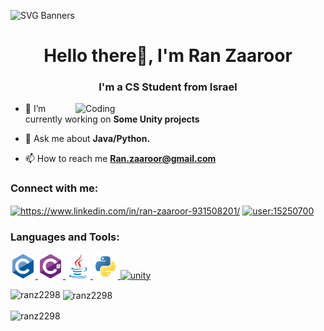 ![SVG Banners](https://svg-banners.vercel.app/api?type=luminance&text1=%20&width=1200&height=400)
<h1 align="center">Hello there👋, I'm Ran Zaaroor</h1>
<h3 align="center">I'm a CS Student from Israel</h3>
<img align="right" alt="Coding" width="400" src="https://thumbs.gfycat.com/ExemplaryFairFeline-max-1mb.gif\n">


- 🔭 I’m currently working on **Some Unity projects**

- 💬 Ask me about **Java/Python.**

- 📫 How to reach me **Ran.zaaroor@gmail.com**

<h3 align="left">Connect with me:</h3>
<p align="left">
<a href="https://linkedin.com/in/https://www.linkedin.com/in/ran-zaaroor-931508201/" target="blank"><img align="center" src="https://raw.githubusercontent.com/rahuldkjain/github-profile-readme-generator/master/src/images/icons/Social/linked-in-alt.svg" alt="https://www.linkedin.com/in/ran-zaaroor-931508201/" height="30" width="40" /></a>
<a href="https://stackoverflow.com/users/user:15250700" target="blank"><img align="center" src="https://raw.githubusercontent.com/rahuldkjain/github-profile-readme-generator/master/src/images/icons/Social/stack-overflow.svg" alt="user:15250700" height="30" width="40" /></a>
</p>

<h3 align="left">Languages and Tools:</h3>
<p align="left"> <a href="https://www.cprogramming.com/" target="_blank" rel="noreferrer"> <img src="https://raw.githubusercontent.com/devicons/devicon/master/icons/c/c-original.svg" alt="c" width="40" height="40"/> </a> <a href="https://www.w3schools.com/cs/" target="_blank" rel="noreferrer"> <img src="https://raw.githubusercontent.com/devicons/devicon/master/icons/csharp/csharp-original.svg" alt="csharp" width="40" height="40"/> </a> <a href="https://www.java.com" target="_blank" rel="noreferrer"> <img src="https://raw.githubusercontent.com/devicons/devicon/master/icons/java/java-original.svg" alt="java" width="40" height="40"/> </a> <a href="https://www.python.org" target="_blank" rel="noreferrer"> <img src="https://raw.githubusercontent.com/devicons/devicon/master/icons/python/python-original.svg" alt="python" width="40" height="40"/> </a> <a href="https://unity.com/" target="_blank" rel="noreferrer"> <img src="https://www.vectorlogo.zone/logos/unity3d/unity3d-icon.svg" alt="unity" width="40" height="40"/> </a> </p>

<p><img align="left" src="https://github-readme-stats.vercel.app/api/top-langs?username=ranz2298&show_icons=true&locale=en&layout=compact" alt="ranz2298" /></p>

<p>&nbsp;<img align="center" src="https://github-readme-stats.vercel.app/api?username=ranz2298&show_icons=true&locale=en" alt="ranz2298" /></p>

<p><img align="center" src="https://github-readme-streak-stats.herokuapp.com/?user=ranz2298&" alt="ranz2298" /></p>
